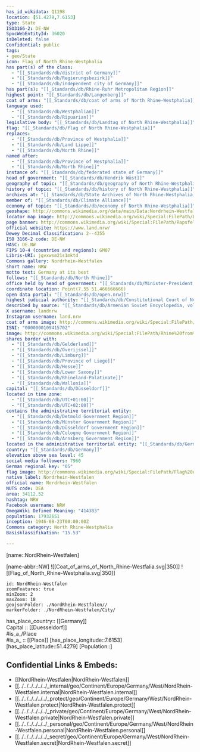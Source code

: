 ```yaml
---
has_id_wikidata: Q1198
location: [51.4279,7.6153] 
type: State
ISO3166-2: DE-NW
SpocWebEntityId: 36020
isDeleted: false
Confidential: public
tags:
- geo/State
icon: Flag_of_North_Rhine-Westphalia
has part(s) of the class:
  - "[[_Standards/db/district of Germany]]"
  - "[[_Standards/db/Regierungsbezirk]]"
  - "[[_Standards/db/independent city of Germany]]"
has part(s): "[[_Standards/db/Rhine-Ruhr Metropolitan Region]]"
highest point: "[[_Standards/db/Langenberg]]"
coat of arms: "[[_Standards/db/coat of arms of North Rhine-Westphalia]]"
language used:
  - "[[_Standards/db/Westphalian]]"
  - "[[_Standards/db/Ripuarian]]"
legislative body: "[[_Standards/db/Landtag of North Rhine-Westphalia]]"
flag: "[[_Standards/db/flag of North Rhine-Westphalia]]"
replaces:
  - "[[_Standards/db/Province of Westphalia]]"
  - "[[_Standards/db/Land Lippe]]"
  - "[[_Standards/db/North Rhine]]"
named after:
  - "[[_Standards/db/Province of Westphalia]]"
  - "[[_Standards/db/North Rhine]]"
instance of: "[[_Standards/db/federated state of Germany]]"
head of government: "[[_Standards/db/Hendrik Wüst]]"
geography of topic: "[[_Standards/db/geography of North Rhine-Westphalia]]"
history of topic: "[[_Standards/db/history of North Rhine-Westphalia]]"
archives at: "[[_Standards/db/State Archives of North Rhine-Westphalia]]"
member of: "[[_Standards/db/Climate Alliance]]"
economy of topic: "[[_Standards/db/economy of North Rhine-Westphalia]]"
geoshape: http://commons.wikimedia.org/data/main/Data:Nordrhein-Westfalen.map
locator map image: http://commons.wikimedia.org/wiki/Special:FilePath/Locator%20map%20North%20Rhine-Westphalia%20in%20Germany.svg
page banner: http://commons.wikimedia.org/wiki/Special:FilePath/Rapsfeld%20banner.jpg
official website: https://www.land.nrw/
Dewey Decimal Classification: 2--4355
ISO 3166-2 code: DE-NW
HASC: DE.NW
FIPS 10-4 (countries and regions): GM07
Libris-URI: jgvxwsm21s1mktd
Commons gallery: Nordrhein-Westfalen
short name: NRW
motto text: Germany at its best
follows: "[[_Standards/db/North Rhine]]"
office held by head of government: "[[_Standards/db/Minister-President of North Rhine-Westphalia]]"
coordinate location: Point(7.55 51.466666666)
open data portal: "[[_Standards/db/open.nrw]]"
highest judicial authority: "[[_Standards/db/Constitutional Court of North Rhine-Westphalia]]"
described by source: "[[_Standards/db/Armenian Soviet Encyclopedia, vol. 6]]"
X username: landnrw
Instagram username: land.nrw
coat of arms image: http://commons.wikimedia.org/wiki/Special:FilePath/Coat%20of%20arms%20of%20North%20Rhine-Westphalia.svg
ISNI: "0000000109415702"
image: http://commons.wikimedia.org/wiki/Special:FilePath/Rhine%20from%20Bonn%20to%20Cologne.jpeg
shares border with:
  - "[[_Standards/db/Gelderland]]"
  - "[[_Standards/db/Overijssel]]"
  - "[[_Standards/db/Limburg]]"
  - "[[_Standards/db/Province of Liege]]"
  - "[[_Standards/db/Hesse]]"
  - "[[_Standards/db/Lower Saxony]]"
  - "[[_Standards/db/Rhineland-Palatinate]]"
  - "[[_Standards/db/Wallonia]]"
capital: "[[_Standards/db/Düsseldorf]]"
located in time zone:
  - "[[_Standards/db/UTC+01:00]]"
  - "[[_Standards/db/UTC+02:00]]"
contains the administrative territorial entity:
  - "[[_Standards/db/Detmold Government Region]]"
  - "[[_Standards/db/Münster Government Region]]"
  - "[[_Standards/db/Düsseldorf Government Region]]"
  - "[[_Standards/db/Cologne Government Region]]"
  - "[[_Standards/db/Arnsberg Government Region]]"
located in the administrative territorial entity: "[[_Standards/db/Germany]]"
country: "[[_Standards/db/Germany]]"
elevation above sea level: 45
social media followers: 7960
German regional key: "05"
flag image: http://commons.wikimedia.org/wiki/Special:FilePath/Flag%20of%20North%20Rhine-Westphalia.svg
native label: Nordrhein-Westfalen
official name: Nordrhein-Westfalen
NUTS code: DEA
area: 34112.52
hashtag: NRW
Facebook username: NRW
OmegaWiki Defined Meaning: "414383"
population: 17932651
inception: 1946-08-23T00:00:00Z
Commons category: North Rhine-Westphalia
Basisklassifikation: "15.53"

---
```

[name::NordRhein-Westfalen] 

[name-abbr::NW] 
![[Coat_of_arms_of_North_Rhine-Westfalia.svg|350]] 
![[Flag_of_North_Rhine-Westphalia.svg|350]] 

```leaflet
id: NordRhein-Westfalen
zoomFeatures: true 
minZoom: 2 
maxZoom: 18
geojsonFolder: ./NordRhein-Westfalen//
markerFolder: ./NordRhein-Westfalen/City/
```

has_place_country:: [[Germany]]  
Capital :: [[Duesseldorf]]  
#is_a_/Place  
#is_a_ :: [[Place]] 
[has_place_longitude::7.6153] 
[has_place_latitude::51.4279] 
[Population::] 



## Confidential Links & Embeds: 
- [[NordRhein-Westfalen|NordRhein-Westfalen]]  
- [[../../../../../../_internal/geo/Continent/Europe/Germany/West/NordRhein-Westfalen.internal|NordRhein-Westfalen.internal]] 
- [[../../../../../../_protect/geo/Continent/Europe/Germany/West/NordRhein-Westfalen.protect|NordRhein-Westfalen.protect]] 
- [[../../../../../../_private/geo/Continent/Europe/Germany/West/NordRhein-Westfalen.private|NordRhein-Westfalen.private]] 
- [[../../../../../../_personal/geo/Continent/Europe/Germany/West/NordRhein-Westfalen.personal|NordRhein-Westfalen.personal]] 
- [[../../../../../../_secret/geo/Continent/Europe/Germany/West/NordRhein-Westfalen.secret|NordRhein-Westfalen.secret]] 
